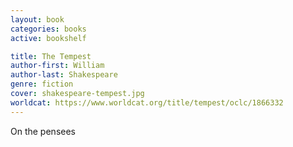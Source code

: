 ```yaml
---
layout: book
categories: books
active: bookshelf

title: The Tempest
author-first: William
author-last: Shakespeare
genre: fiction
cover: shakespeare-tempest.jpg
worldcat: https://www.worldcat.org/title/tempest/oclc/1866332
---
```


On the pensees